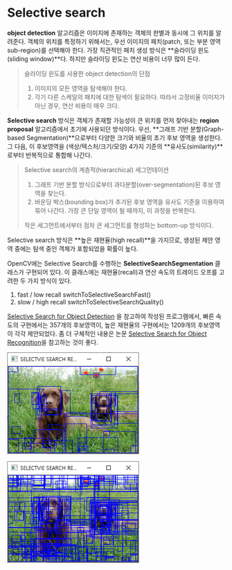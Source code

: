 # Selective search

**object detection** 알고리즘은 이미지에 존재하는 객체의 판별과 동시에 그 위치를 알려준다. 
객체의 위치를 특정하기 위해서는, 우선 이미지의 패치(patch, 또는 부분 영역 sub-region)를 선택해야 한다. 가장 직관적인 패치 생성 방식은 **슬라이딩 윈도(sliding window)**다. 하지만 슬라이딩 윈도는 연산 비용이 너무 많이 든다.

> 슬라이딩 윈도를 사용한 object detection의 단점
>
> 1.  이미지의 모든 영역을 탐색해야 한다.
> 2. 각기 다른 스케일의 패치에 대한 탐색이 필요하다.
>    따라서 고정비율 이미지가 아닌 경우, 연산 비용이 매우 크다.

**Selective search** 방식은 객체가 존재할 가능성이 큰 위치를 먼저 찾아내는 **region proposal** 알고리즘에서 초기에 사용되던 방식이다. 우선, **그래프 기반 분할(Graph-based Segmentation)**으로부터 다양한 크기와 비율의 초기 후보 영역을 생성한다.  그 다음, 이 후보영역을 (색상/텍스처/크기/모양) 4가지 기준의 **유사도(similarity)**로부터 반복적으로 통합해 나간다. 

> Selective search의 계층적(hierarchical) 세그먼테이션
>
> 1. 그래프 기반 분할 방식으로부터 과다분할(over-segmentation)된 후보 영역을 찾는다.
> 2. 바운딩 박스(bounding box)가 추가된 후보 영역을 유사도 기준을 이용하여 묶어 나간다. 가장 큰 단일 영역이 될 때까지, 이 과정을 반복한다.
>
> 작은 세그먼트에서부터 점차 큰 세그먼트를 형성하는 bottom-up 방식이다.

Selective search 방식은 **높은 재현율(high recall)**을 가지므로, 생성된 제안 영역 중에는 탐색 중인 객체가 포함되었을 확률이 높다.

OpenCV에는 Selective Search를 수행하는 **SelectiveSearchSegmentation** 클래스가 구현되어 있다. 이 클래스에는 재현율(recall)과 연산 속도의 트레이드 오프를 고려한 두 가지 방식이 있다.

1. fast / low recall
   switchToSelectiveSearchFast()
2. slow / high recall
   switchToSelectiveSearchQuality()

[Selective Search for Object Detection](C++/Python) 을 참고하여 작성된 프로그램에서, 빠른 속도의 구현에서는 357개의 후보영역이, 높은 재현율의 구현에서는 1209개의 후보영역이 각각 제안되었다. 좀 더 구체적인 내용은 논문 [Selective Search for Object Recognition](http://www.huppelen.nl/publications/selectiveSearchDraft.pdf)을 참고하는 것이 좋다.

![f_mode](.\image\f_mode.png)

![q_mode](.\image\q_mode.png)


